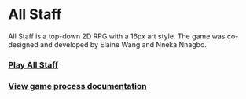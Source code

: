# All Staff

All Staff is a top-down 2D RPG with a 16px art style. The game was co-designed and developed by Elaine Wang and Nneka Nnagbo.

### [Play All Staff](https://i.simmer.io/@nnekathewoods/all-staff)

### [View game process documentation](https://www.behance.net/gallery/89242031/UXR-D-All-Staff-Video-Game-Process-Doc)
